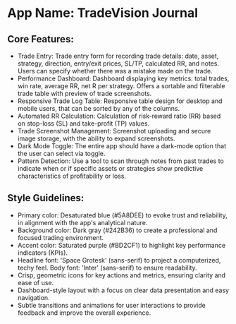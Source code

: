 # **App Name**: TradeVision Journal

## Core Features:

- Trade Entry: Trade entry form for recording trade details: date, asset, strategy, direction, entry/exit prices, SL/TP, calculated RR, and notes. Users can specify whether there was a mistake made on the trade.
- Performance Dashboard: Dashboard displaying key metrics: total trades, win rate, average RR, net R per strategy. Offers a sortable and filterable trade table with preview of trade screenshots.
- Responsive Trade Log Table: Responsive table design for desktop and mobile users, that can be sorted by any of the columns.
- Automated RR Calculation: Calculation of risk-reward ratio (RR) based on stop-loss (SL) and take-profit (TP) values.
- Trade Screenshot Management: Screenshot uploading and secure image storage, with the ability to expand screenshots.
- Dark Mode Toggle: The entire app should have a dark-mode option that the user can select via toggle.
- Pattern Detection: Use a tool to scan through notes from past trades to indicate when or if specific assets or strategies show predictive characteristics of profitability or loss.

## Style Guidelines:

- Primary color: Desaturated blue (#5A8DEE) to evoke trust and reliability, in alignment with the app's analytical nature.
- Background color: Dark gray (#242B36) to create a professional and focused trading environment.
- Accent color: Saturated purple (#BD2CF1) to highlight key performance indicators (KPIs).
- Headline font: 'Space Grotesk' (sans-serif) to project a computerized, techy feel. Body font: 'Inter' (sans-serif) to ensure readability.
- Crisp, geometric icons for key actions and metrics, ensuring clarity and ease of use.
- Dashboard-style layout with a focus on clear data presentation and easy navigation.
- Subtle transitions and animations for user interactions to provide feedback and improve the overall experience.